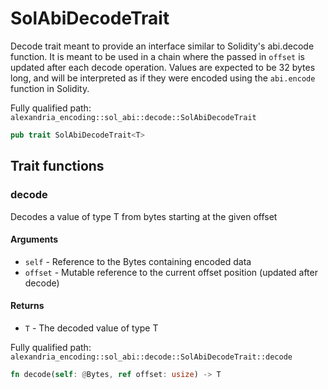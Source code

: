 # SolAbiDecodeTrait

Decode trait meant to provide an interface similar to Solidity's abi.decode function. It is meant to be used in a chain where the passed in `offset` is updated after each decode operation. Values are expected to be 32 bytes long, and will be interpreted as if they were encoded using the `abi.encode` function in Solidity.

Fully qualified path: `alexandria_encoding::sol_abi::decode::SolAbiDecodeTrait`

```rust
pub trait SolAbiDecodeTrait<T>
```

## Trait functions

### decode

Decodes a value of type T from bytes starting at the given offset

#### Arguments

- `self` - Reference to the Bytes containing encoded data
- `offset` - Mutable reference to the current offset position (updated after decode)

#### Returns

- `T` - The decoded value of type T

Fully qualified path: `alexandria_encoding::sol_abi::decode::SolAbiDecodeTrait::decode`

```rust
fn decode(self: @Bytes, ref offset: usize) -> T
```
